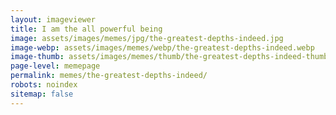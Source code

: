 ```yaml
---
layout: imageviewer
title: I am the all powerful being
image: assets/images/memes/jpg/the-greatest-depths-indeed.jpg
image-webp: assets/images/memes/webp/the-greatest-depths-indeed.webp
image-thumb: assets/images/memes/thumb/the-greatest-depths-indeed-thumb.jpg
page-level: memepage
permalink: memes/the-greatest-depths-indeed/
robots: noindex
sitemap: false
---
```

